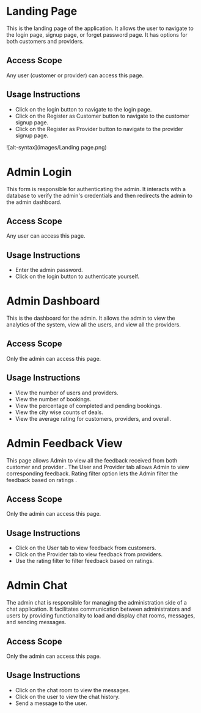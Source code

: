 # Landing Page

This is the landing page of the application. It allows the user to navigate to the login page, signup page, or forget password page. It has options for both customers and providers.

## Access Scope

Any user (customer or provider) can access this page.

## Usage Instructions

- Click on the login button to navigate to the login page.
- Click on the Register as Customer button to navigate to the customer signup page.
- Click on the Register as Provider button to navigate to the provider signup page.

![alt-syntax](images/Landing page.png)

# Admin Login

This form is responsible for authenticating the admin. It interacts with a database to verify the admin's credentials and then redirects the admin to the admin dashboard.

## Access Scope

Any user can access this page.

## Usage Instructions

- Enter the admin password.
- Click on the login button to authenticate yourself.


# Admin Dashboard

This is the dashboard for the admin. It allows the admin to view the analytics of the system, view all the users, and view all the providers.

## Access Scope

Only the admin can access this page.

## Usage Instructions

- View the number of users and providers.
- View the number of bookings.
- View the percentage of completed and pending bookings.
- View the city wise counts of deals.
- View the average rating for customers, providers, and overall.


# Admin Feedback View

This page allows Admin to view all the feedback received from both customer and provider . The User and Provider tab allows Admin to view corresponding feedback. Rating filter option lets the Admin filter the feedback based on ratings .

## Access Scope

Only the admin can access this page.

## Usage Instructions

- Click on the User tab to view feedback from customers.
- Click on the Provider tab to view feedback from providers.
- Use the rating filter to filter feedback based on ratings.


# Admin Chat

The admin chat is responsible for managing the administration side of a chat application. It facilitates communication between administrators and users by providing functionality to load and display chat rooms, messages, and sending messages.

## Access Scope

Only the admin can access this page.

## Usage Instructions

- Click on the chat room to view the messages.
- Click on the user to view the chat history.
- Send a message to the user.
